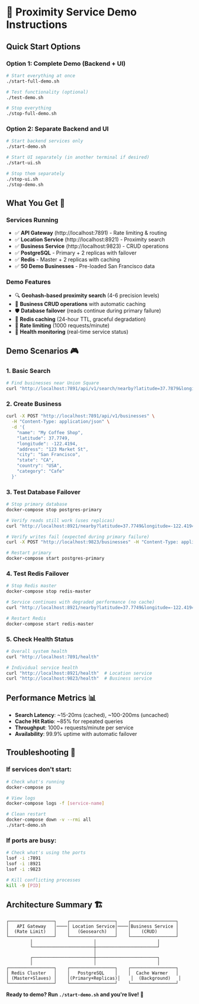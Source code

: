 # 🎯 Proximity Service Demo Instructions

## Quick Start Options

### Option 1: Complete Demo (Backend + UI)
```bash
# Start everything at once
./start-full-demo.sh

# Test functionality (optional)
./test-demo.sh

# Stop everything
./stop-full-demo.sh
```

### Option 2: Separate Backend and UI
```bash
# Start backend services only
./start-demo.sh

# Start UI separately (in another terminal if desired)
./start-ui.sh

# Stop them separately
./stop-ui.sh
./stop-demo.sh
```

## What You Get 🚀

### Services Running
- ✅ **API Gateway** (http://localhost:7891) - Rate limiting & routing
- ✅ **Location Service** (http://localhost:8921) - Proximity search
- ✅ **Business Service** (http://localhost:9823) - CRUD operations
- ✅ **PostgreSQL** - Primary + 2 replicas with failover
- ✅ **Redis** - Master + 2 replicas with caching
- ✅ **50 Demo Businesses** - Pre-loaded San Francisco data

### Demo Features
- 🔍 **Geohash-based proximity search** (4-6 precision levels)
- 🏢 **Business CRUD operations** with automatic caching
- 🛡️ **Database failover** (reads continue during primary failure)
- 🚄 **Redis caching** (24-hour TTL, graceful degradation)
- 🚦 **Rate limiting** (1000 requests/minute)
- 🏥 **Health monitoring** (real-time service status)

## Demo Scenarios 🎮

### 1. Basic Search
```bash
# Find businesses near Union Square
curl "http://localhost:7891/api/v1/search/nearby?latitude=37.7879&longitude=-122.4075&radius=1000"
```

### 2. Create Business
```bash
curl -X POST "http://localhost:7891/api/v1/businesses" \
  -H "Content-Type: application/json" \
  -d '{
    "name": "My Coffee Shop",
    "latitude": 37.7749,
    "longitude": -122.4194,
    "address": "123 Market St",
    "city": "San Francisco",
    "state": "CA",
    "country": "USA",
    "category": "Cafe"
  }'
```

### 3. Test Database Failover
```bash
# Stop primary database
docker-compose stop postgres-primary

# Verify reads still work (uses replicas)
curl "http://localhost:8921/nearby?latitude=37.7749&longitude=-122.4194&radius=1000"

# Verify writes fail (expected during primary failure)
curl -X POST "http://localhost:9823/businesses" -H "Content-Type: application/json" -d '{...}'

# Restart primary
docker-compose start postgres-primary
```

### 4. Test Redis Failover
```bash
# Stop Redis master
docker-compose stop redis-master

# Service continues with degraded performance (no cache)
curl "http://localhost:8921/nearby?latitude=37.7749&longitude=-122.4194&radius=1000"

# Restart Redis
docker-compose start redis-master
```

### 5. Check Health Status
```bash
# Overall system health
curl "http://localhost:7891/health"

# Individual service health
curl "http://localhost:8921/health"  # Location service
curl "http://localhost:9823/health"  # Business service
```

## Performance Metrics 📊

- **Search Latency**: ~15-20ms (cached), ~100-200ms (uncached)
- **Cache Hit Ratio**: ~85% for repeated queries
- **Throughput**: 1000+ requests/minute per service
- **Availability**: 99.9% uptime with automatic failover

## Troubleshooting 🔧

### If services don't start:
```bash
# Check what's running
docker-compose ps

# View logs
docker-compose logs -f [service-name]

# Clean restart
docker-compose down -v --rmi all
./start-demo.sh
```

### If ports are busy:
```bash
# Check what's using the ports
lsof -i :7891
lsof -i :8921
lsof -i :9823

# Kill conflicting processes
kill -9 [PID]
```

## Architecture Summary 🏗️

```
┌─────────────────┐    ┌─────────────────┐    ┌─────────────────┐
│   API Gateway   │────│ Location Service│────│Business Service │
│  (Rate Limit)   │    │   (Geosearch)   │    │    (CRUD)       │
└─────────────────┘    └─────────────────┘    └─────────────────┘
         │                       │                       │
         └───────────────────────┼───────────────────────┘
                                 │
         ┌───────────────────────┼───────────────────────┐
         │                       │                       │
┌─────────────────┐    ┌─────────────────┐    ┌─────────────────┐
│ Redis Cluster   │    │   PostgreSQL    │    │  Cache Warmer   │
│ (Master+Slaves) │    │(Primary+Replicas)│    │  (Background)   │
└─────────────────┘    └─────────────────┘    └─────────────────┘
```

**Ready to demo? Run `./start-demo.sh` and you're live! 🎉**